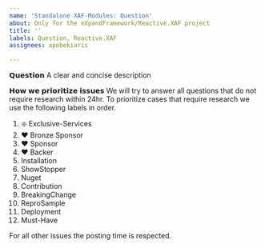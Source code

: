 ```yaml
---
name: 'Standalone XAF-Modules: Question'
about: Only for the eXpandFramework/Reactive.XAF project
title: ''
labels: Question, Reactive.XAF
assignees: apobekiaris

---
```


𝗤𝘂𝗲𝘀𝘁𝗶𝗼𝗻
A clear and concise description

𝗛𝗼𝘄 𝘄𝗲 𝗽𝗿𝗶𝗼𝗿𝗶𝘁𝗶𝘇𝗲 𝗶𝘀𝘀𝘂𝗲𝘀
We will try to answer all questions that do not require research within 24hr.
To prioritize cases that require research we use the following labels in order.

01. ❇️ Exclusive-Services
02. ❤ Bronze Sponsor
03. ❤ Sponsor
04. ❤ Backer
05. Installation
06. ShowStopper
07. Nuget
08. Contribution
09. BreakingChange
10. ReproSample
11. Deployment
12. Must-Have

For all other issues the posting time is respected.